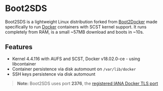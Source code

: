 # Boot2SDS

Boot2SDS is a lightweight Linux distribution forked from
[Boot2Docker](https://github.com/boot2docker/boot2docker) made specifically to
run [Docker](https://www.docker.com/) containers with SCST kernel support. It
runs completely from RAM, is a small ~57MB download and boots in ~10s.

## Features

* Kernel 4.4.116 with AUFS and SCST, Docker v18.02.0-ce - using libcontainer
* Container persistence via disk automount on `/var/lib/docker`
* SSH keys persistence via disk automount

> **Note:** Boot2SDS uses port **2376**, the [registered IANA Docker TLS
> port](http://www.iana.org/assignments/service-names-port-numbers/service-names-port-numbers.xhtml?search=docker)
